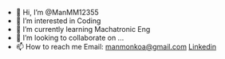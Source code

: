 - 👋 Hi, I’m @ManMM12355
- 👀 I’m interested in Coding
- 🌱 I’m currently learning Machatronic Eng
- 💞️ I’m looking to collaborate on ...
- 📫 How to reach me Email: manmonkoa@gmail.com [Linkedin](https://www.linkedin.com/feed/) 


<!---
ManMM12355/ManMM12355 is a ✨ special ✨ repository because its `README.md` (this file) appears on your GitHub profile.
You can click the Preview link to take a look at your changes.
--->
